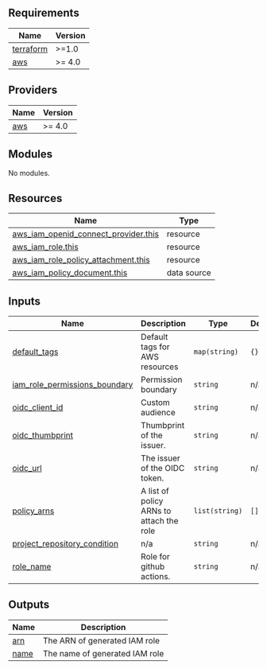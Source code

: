 <!-- BEGIN_TF_DOCS -->
## Requirements

| Name | Version |
|------|---------|
| <a name="requirement_terraform"></a> [terraform](#requirement\_terraform) | >=1.0 |
| <a name="requirement_aws"></a> [aws](#requirement\_aws) | >= 4.0 |

## Providers

| Name | Version |
|------|---------|
| <a name="provider_aws"></a> [aws](#provider\_aws) | >= 4.0 |

## Modules

No modules.

## Resources

| Name | Type |
|------|------|
| [aws_iam_openid_connect_provider.this](https://registry.terraform.io/providers/hashicorp/aws/latest/docs/resources/iam_openid_connect_provider) | resource |
| [aws_iam_role.this](https://registry.terraform.io/providers/hashicorp/aws/latest/docs/resources/iam_role) | resource |
| [aws_iam_role_policy_attachment.this](https://registry.terraform.io/providers/hashicorp/aws/latest/docs/resources/iam_role_policy_attachment) | resource |
| [aws_iam_policy_document.this](https://registry.terraform.io/providers/hashicorp/aws/latest/docs/data-sources/iam_policy_document) | data source |

## Inputs

| Name | Description | Type | Default | Required |
|------|-------------|------|---------|:--------:|
| <a name="input_default_tags"></a> [default\_tags](#input\_default\_tags) | Default tags for AWS resources | `map(string)` | `{}` | no |
| <a name="input_iam_role_permissions_boundary"></a> [iam\_role\_permissions\_boundary](#input\_iam\_role\_permissions\_boundary) | Permission boundary | `string` | n/a | yes |
| <a name="input_oidc_client_id"></a> [oidc\_client\_id](#input\_oidc\_client\_id) | Custom audience | `string` | n/a | yes |
| <a name="input_oidc_thumbprint"></a> [oidc\_thumbprint](#input\_oidc\_thumbprint) | Thumbprint of the issuer. | `string` | n/a | yes |
| <a name="input_oidc_url"></a> [oidc\_url](#input\_oidc\_url) | The issuer of the OIDC token. | `string` | n/a | yes |
| <a name="input_policy_arns"></a> [policy\_arns](#input\_policy\_arns) | A list of policy ARNs to attach the role | `list(string)` | `[]` | no |
| <a name="input_project_repository_condition"></a> [project\_repository\_condition](#input\_project\_repository\_condition) | n/a | `string` | n/a | yes |
| <a name="input_role_name"></a> [role\_name](#input\_role\_name) | Role for github actions. | `string` | n/a | yes |

## Outputs

| Name | Description |
|------|-------------|
| <a name="output_arn"></a> [arn](#output\_arn) | The ARN of generated IAM role |
| <a name="output_name"></a> [name](#output\_name) | The name of generated IAM role |
<!-- END_TF_DOCS -->